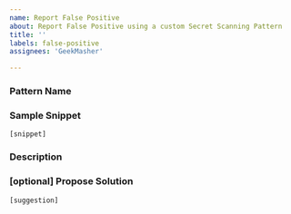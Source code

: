 ```yaml
---
name: Report False Positive
about: Report False Positive using a custom Secret Scanning Pattern
title: ''
labels: false-positive
assignees: 'GeekMasher'

---
```


### Pattern Name
<!-- Provide the name or location of the pattern -->


### Sample Snippet
<!-- Provide a sample of the False Positive -->

```
[snippet]
```

### Description
<!-- A clear and concise description of what the problem is. Ex. I'm always frustrated when [...] -->


### [optional] Propose Solution
<!-- Please provide a solution to the issue of the False Positives -->

```regex
[suggestion]
```
